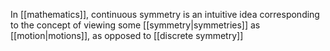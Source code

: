 In [[mathematics]], continuous symmetry is an intuitive idea corresponding to the concept of viewing some [[symmetry|symmetries]] as [[motion|motions]], as opposed to [[discrete symmetry]]